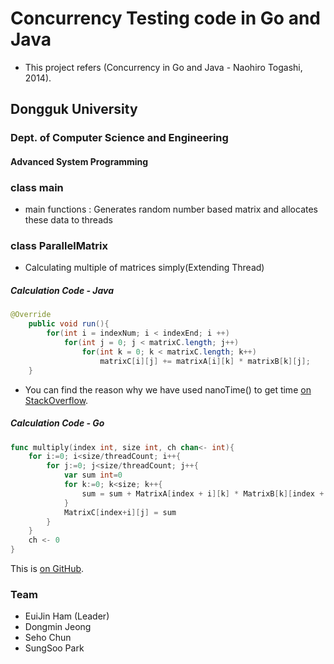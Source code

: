 # Concurrency Testing code in Go and Java
- This project refers (Concurrency in Go and Java - Naohiro Togashi, 2014).

## Dongguk University
### Dept. of Computer Science and Engineering
#### Advanced System Programming

### class main
- main functions : Generates random number based matrix and allocates these data to threads

### class ParallelMatrix
- Calculating multiple of matrices simply(Extending Thread) 

##### Calculation Code - Java
```java
@Override
    public void run(){
        for(int i = indexNum; i < indexEnd; i ++)
            for(int j = 0; j < matrixC.length; j++)
                for(int k = 0; k < matrixC.length; k++)
                    matrixC[i][j] += matrixA[i][k] * matrixB[k][j];
    }
```

- You can find the reason why we have used nanoTime() to get time [on StackOverflow](http://stackoverflow.com/questions/351565/system-currenttimemillis-vs-system-nanotime).

##### Calculation Code - Go
```go
func multiply(index int, size int, ch chan<- int){
	for i:=0; i<size/threadCount; i++{
		for j:=0; j<size/threadCount; j++{
			var sum int=0
			for k:=0; k<size; k++{
				sum = sum + MatrixA[index + i][k] * MatrixB[k][index + j]
			}
			MatrixC[index+i][j] = sum
		}
	}
	ch <- 0
}
```

This is [on GitHub](https://github.com/yjham2002/ConcurrencyTest_Java).

### Team
* EuiJin Ham (Leader)
* Dongmin Jeong
* Seho Chun
* SungSoo Park

